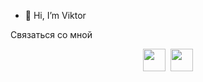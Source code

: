 - 👋 Hi, I’m Viktor

<!---
Xichkok/Xichkok is a ✨ special ✨ repository because its `README.md` (this file) appears on your GitHub profile.
You can click the Preview link to take a look at your changes.
--->
Связаться со мной
<br/>
<div style="display: flex; gap: 8px; width:100%;justify-content: center;">
<a href="https://t.me/Vi_iktor" target="_blank"><img 
style="width: 36px" src="https://upload.wikimedia.org/wikipedia/commons/thumb/8/83/Telegram_2019_Logo.svg/512px-Telegram_2019_Logo.svg.png"/></a>
<a href="https://vk.com/viiktorb" target="_blank"><img 
style="width: 36px" src="https://upload.wikimedia.org/wikipedia/commons/thumb/f/f3/VK_Compact_Logo_%282021-present%29.svg/48px-VK_Compact_Logo_%282021-present%29.svg.png"/></a>
</div>
